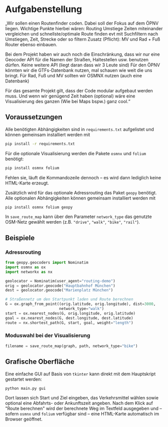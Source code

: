 # Aufgabenstellung
„Wir sollen einen Routenfinder coden. Dabei soll der Fokus auf dem ÖPNV liegen. Wichtige Punkte hierbei wären:
Routing
Umstiege
Zeiten miteinander vergleichen und schnellste/optimale Route finden evt mit Suchfiltern nach Umstiegen, Zeit, Strecke oder so filtern
Zusatz (Pflicht):
MV und Rad + Fuß Router ebenso einbauen.

Bei dem Projekt haben wir auch noch die Einschränkung, dass wir nur eine Geocoder API für die Namen der Straßen, Haltestellen usw. benutzen dürfen. Keine weitere API (liegt daran dass wir 3 Leute sind)
Für den ÖPNV könnten wir die GTFs-Datenbank nutzen, mal schauen wie weit die uns bringt.
Für Rad, Fuß und MV sollten wir OSMNX nutzen (auch eine Datenbank)

Für das gesamte Projekt gilt, dass der Code modular aufgebaut werden muss.
Und wenn wir genügend Zeit haben (optional) wäre eine Visualisierung des ganzen (Wie bei Maps bspw.) ganz cool.“

## Voraussetzungen

Alle benötigten Abhängigkeiten sind in `requirements.txt` aufgelistet und
können gemeinsam installiert werden mit

```bash
pip install -r requirements.txt
```

Für die optionale Visualisierung werden die Pakete `osmnx` und `folium` benötigt:

```bash
pip install osmnx folium
```

Fehlen sie, läuft die Kommandozeile dennoch – es wird dann lediglich
keine HTML-Karte erzeugt.

Zusätzlich wird für das optionale Adressrouting das Paket `geopy`
benötigt.  Alle optionalen Abhängigkeiten können gemeinsam installiert
werden mit

```bash
pip install osmnx folium geopy
```

In `save_route_map` kann über den Parameter `network_type` das genutzte
OSM-Netz gewählt werden (z.B. `"drive"`, `"walk"`, `"bike"`, `"rail"`).

## Beispiele

### Adressrouting

```python
from geopy.geocoders import Nominatim
import osmnx as ox
import networkx as nx

geolocator = Nominatim(user_agent="routing-demo")
orig = geolocator.geocode("Hauptbahnhof München")
dest = geolocator.geocode("Marienplatz München")

# Straßennetz um den Startpunkt laden und Route berechnen
G = ox.graph_from_point((orig.latitude, orig.longitude), dist=3000,
                        network_type="walk")
start = ox.nearest_nodes(G, orig.longitude, orig.latitude)
goal = ox.nearest_nodes(G, dest.longitude, dest.latitude)
route = nx.shortest_path(G, start, goal, weight="length")
```

### Moduswahl bei der Visualisierung

```python
filename = save_route_map(graph, path, network_type="bike")
```

## Grafische Oberfläche

Eine einfache GUI auf Basis von ``tkinter`` kann direkt 
mit dem Hauptskript gestartet werden:

```bash
python main.py gui
```

Dort lassen sich Start und Ziel eingeben, das
Verkehrsmittel wählen sowie optional eine Abfahrts- oder Ankunftszeit
angeben. Nach dem Klick auf "Route berechnen" wird der berechnete Weg
im Textfeld ausgegeben und – sofern ``osmnx`` und ``folium`` verfügbar
 sind – eine HTML-Karte automatisch im Browser geöffnet.
